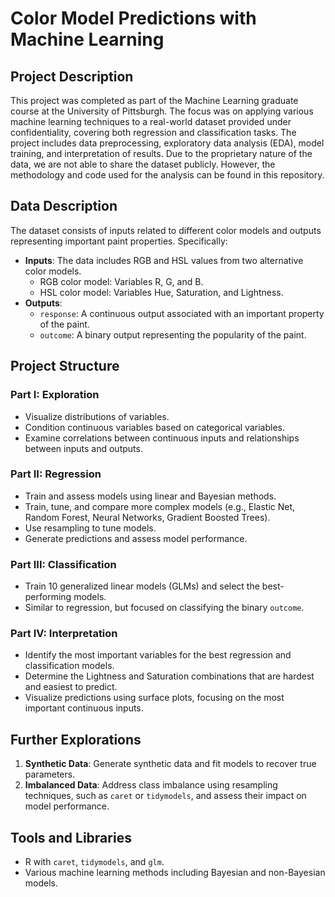# Color Model Predictions with Machine Learning

## Project Description
This project was completed as part of the Machine Learning graduate course at the University of Pittsburgh. The focus was on applying various machine learning techniques to a real-world dataset provided under confidentiality, covering both regression and classification tasks. The project includes data preprocessing, exploratory data analysis (EDA), model training, and interpretation of results. Due to the proprietary nature of the data, we are not able to share the dataset publicly. However, the methodology and code used for the analysis can be found in this repository.

## Data Description
The dataset consists of inputs related to different color models and outputs representing important paint properties. Specifically:
- **Inputs**: The data includes RGB and HSL values from two alternative color models.
  - RGB color model: Variables R, G, and B.
  - HSL color model: Variables Hue, Saturation, and Lightness.
- **Outputs**:
  - `response`: A continuous output associated with an important property of the paint.
  - `outcome`: A binary output representing the popularity of the paint.

## Project Structure

### Part I: Exploration
- Visualize distributions of variables.
- Condition continuous variables based on categorical variables.
- Examine correlations between continuous inputs and relationships between inputs and outputs.

### Part II: Regression
- Train and assess models using linear and Bayesian methods.
- Train, tune, and compare more complex models (e.g., Elastic Net, Random Forest, Neural Networks, Gradient Boosted Trees).
- Use resampling to tune models.
- Generate predictions and assess model performance.

### Part III: Classification
- Train 10 generalized linear models (GLMs) and select the best-performing models.
- Similar to regression, but focused on classifying the binary `outcome`.

### Part IV: Interpretation
- Identify the most important variables for the best regression and classification models.
- Determine the Lightness and Saturation combinations that are hardest and easiest to predict.
- Visualize predictions using surface plots, focusing on the most important continuous inputs.

## Further Explorations
1. **Synthetic Data**: Generate synthetic data and fit models to recover true parameters.
2. **Imbalanced Data**: Address class imbalance using resampling techniques, such as `caret` or `tidymodels`, and assess their impact on model performance.

## Tools and Libraries
- R with `caret`, `tidymodels`, and `glm`.
- Various machine learning methods including Bayesian and non-Bayesian models.
  
